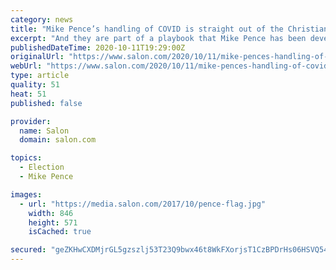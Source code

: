 ```yaml
---
category: news
title: "Mike Pence’s handling of COVID is straight out of the Christian Right playbook"
excerpt: "And they are part of a playbook that Mike Pence has been developing for his entire career — one that he honed while attacking reproductive and LGBTQ rights in Indiana. In its editorial Wednesday, The New England Journal of Medicine accused the Trump-Pence administration of eviscerating the Centers for Disease Control and Prevention,"
publishedDateTime: 2020-10-11T19:29:00Z
originalUrl: "https://www.salon.com/2020/10/11/mike-pences-handling-of-covid-is-straight-out-of-the-christian-right-playbook_partner/"
webUrl: "https://www.salon.com/2020/10/11/mike-pences-handling-of-covid-is-straight-out-of-the-christian-right-playbook_partner/"
type: article
quality: 51
heat: 51
published: false

provider:
  name: Salon
  domain: salon.com

topics:
  - Election
  - Mike Pence

images:
  - url: "https://media.salon.com/2017/10/pence-flag.jpg"
    width: 846
    height: 571
    isCached: true

secured: "geZKHwCXDMjrGL5gzszlj53T23Q9bwx46t8WkFXorjsT1CzBPDrHs06HSVQ54gjJVBf2WfYb0+gKvwJo0UEnnuq7kfZaucFQ5kQXYfKkzzm5ffcOlA52TmvIVaFYC+yi71gEpkEliDCNvhlH+nZwNC/Bys0gafCRHILZAQdO2K64kRL9zqUctxcT6qB/TODFqoIMbGNd6U2hBXkitlrzH3gUS0a4C02sJPKfMcsXpmssbK4+blVosyK0Nej2oHyFZ5a7bnUabfekb68hAxam9DSDWCJdYaSxTwjgUx1ecWOztVb1t3stPCaZdafZTUFqPb/B4fobUqKC9WS+0w3TQj7qOFMh2Hj1PXkbf2J7mNI=;uJpC7Ndkn5zi1VEpw74tOg=="
---
```


